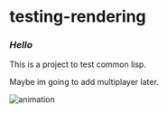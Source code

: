 # testing-rendering
### _Hello_

This is a project to test common lisp.

Maybe im going to add multiplayer later.

![animation](image.gif)
